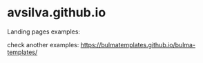 # avsilva.github.io
Landing pages examples:

check another examples: https://bulmatemplates.github.io/bulma-templates/
